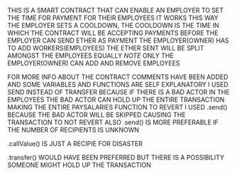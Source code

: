 THIS IS A SMART CONTRACT THAT CAN ENABLE AN EMPLOYER TO SET THE TIME FOR PAYMENT FOR THEIR EMPLOYEES
IT WORKS THIS WAY 
THE EMPLOYER SETS A COOLDOWN, THE COOLDOWN IS THE TIME IN WHICH THE CONTRACT WILL BE ACCEPTING PAYMENTS
BEFORE THE EMPLOYER CAN SEND ETHER AS PAYMENT THE EMPLOYER(OWNER) HAS TO ADD WORKERS(EMPLOYEES) THE ETHER SENT WILL 
BE SPLIT AMONGST THE EMPLOYEES EQUALLY 
 *NOTE* 
 ONLY THE EMPLOYER(OWNER) CAN ADD AND REMOVE EMPLOYEES 
 
 FOR MORE INFO ABOUT THE CONTRACT 
 COMMENTS HAVE BEEN ADDED AND SOME VARIABLES AND FUNCTIONS ARE SELF EXPLANATORY
 I USED SEND INSTEAD OF TRANSFER BECAUSE IF THERE IS A BAD ACTOR IN THE EMPLOYEES THE BAD ACTOR
 CAN HOLD UP THE ENTIRE TRANSACTION MAKING THE ENTIRE PAYSALARIES FUNCTION TO REVERT
 I USED .send() BECAUSE THE BAD ACTOR WILL BE SKIPPED CAUSING THE TRANSACTION TO NOT REVERT
 ALSO .send() IS MORE PREFERABLE IF THE NUMBER OF RECIPIENTS IS UNKNOWN

 .callValue() IS JUST A RECIPIE FOR DISASTER
 
 .transfer() WOULD HAVE BEEN PREFERRED BUT THERE IS A POSSIBILITY SOMEONE MIGHT HOLD UP THE TRANSACTION 